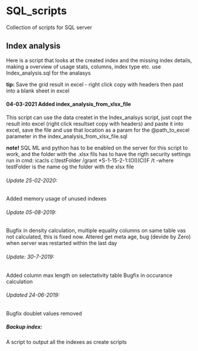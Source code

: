 # SQL_scripts
Collection of scripts for SQL server

## Index analysis

Here is a script that looks at the created index and the missing index details, making a overview of usage stats, columns, index type etc.
use Index_analysis.sql for the analasys 

<b>tip:</b> Save the grid result in excel - right click copy with headers
then past into a blank sheet in excel 

<h4><strong>04-03-2021 Added index_analysis_from_xlsx_file</strong></h4>
This script can use the data createt in the Index_analsys script, just copt the result into excel (right click resultset copy with headers) and paste it into excel, save the file and use that location as a param for the @path_to_excel parameter in the index_analysis_from_xlsx_file.sql

<b>note!</b> 
SQL ML and python has to be enabled on the server for this script to work, and the folder with the .xlsx fils has to have the rigth security settings 
run in cmd:  icacls c:\testFolder /grant *S-1-15-2-1:(OI)(CI)F /t -where testFolder is the name og the folder with the xlsx file


<h6>Update 25-02-2020:</h6>

Added memory usage of unused indexes

<h6>Update 05-08-2019:</h6>

Bugfix in density calculation, multiple equality columns on same table vas not calculated, this is fixed now.
Altered get meta age, bug (devide by Zero) when server was restarted within the last day


<h6>Update: 30-7-2019:</h6>

Added column max length on selectativity table
Bugfix in occurance calculation

<h6>Updated 24-06-2019:</h6>

Bugfix doublet values removed

<h5>Backup index:</h5>
A script to output all the indexes as create scripts
